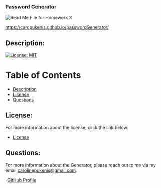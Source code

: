 ### Password Generator

![Read Me File for Homework 3](https://github.com/caropukenis/passwordGenerator/blob/master/assets/screenShot.png)

https://caropukenis.github.io/passwordGenerator/

## Description:
[![License: MIT](https://img.shields.io/badge/License-MIT-yellow.svg)](https://opensource.org/licenses/MIT)

# Table of Contents
- [Description](#description)
- [License](#license)
- [Questions](#questions)

## License:
For more information about the license, click the link below:
- [License](https://opensource.org/licenses/undefined)

## Questions:
For more information about the Generator, please reach out to me via my email carolinepukenis@gmail.com.

-[GitHub Profile](https://github.com/caropukenis)

  
